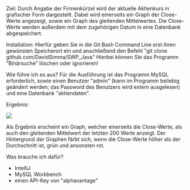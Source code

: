 Ziel:
  Durch Angabe der Firmenkürzel wird der aktuelle Aktienkurs in grafischer Form dargestellt. Dabei wird einerseits ein Graph der Close-Werte angezeigt, sowie ein Graph des gleitenden
  Mittelwertes. Die Close-Werte werden außerdem mit dem zugehörigen Datum in eine Datenbank abgespeichert.

Installation:
  Hierfür geben Sie in die Git Bash Command Line erst ihren gewünsten Speicherort ein und anschließend den Befehl "git clone github.com/DavidSimma/SWP_Java"
  Hierbei können SIe das Programm "Binärsuche" löschen oder ignorieren!
  
Wie führe ich es aus?
  Für die Ausführung ist das Programm MySQL erforderlich, sowie einen Benutzer "admin" (kann im Programm beliebig geändert werden; das Password des Benutzers wird extern ausgelesen)
  und eine Datenbank "aktiendaten".
  
Ergebnis:

<img src="https://user-images.githubusercontent.com/56593280/105968663-a761fb80-6087-11eb-95e8-e0c74331d8cb.PNG">

  Als Ergebnis erscheint ein Graph, welcher einerseits die Close-Werte, als auch den gleitenden Mittelwert der letzten 200 Werte anzeigt. Der Hintergrund der Graphen färbt sich,
  wenn die Close-Werte höher als der Durchschnitt ist, grün und ansonsten rot.
  
Was brauche ich dafür?
  - IntelliJ
  - MySQL Workbench
  - einen API-Key von "alphavantage"
